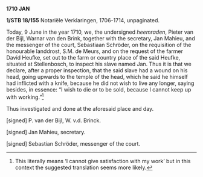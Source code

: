 **1710 JAN**

**1/STB 18/155** Notariële Verklaringen, 1706-1714, unpaginated.

Today, 9 June in the year 1710, we, the undersigned *heemraden*, Pieter
van der Bijl, Warnar van den Brink, together with the secretary, Jan
Mahieu, and the messenger of the court, Sebastiaan Schröder, on the
requisition of the honourable landdrost, S.M. de Meurs, and on the
request of the farmer David Heufke, set out to the farm or country place
of the said Heufke, situated at Stellenbosch, to inspect his slave named
Jan. Thus it is that we declare, after a proper inspection, that the
said slave had a wound on his head, going upwards to the temple of the
head, which he said he himself had inflicted with a knife, because he
did not wish to live any longer, saying besides, in essence: “I wish to
die or to be sold, because I cannot keep up with working.”[^1]

Thus investigated and done at the aforesaid place and day.

\[signed\] P. van der Bijl, W. v.d. Brinck.

\[signed\] Jan Mahieu, secretary.

\[signed\] Sebastian Schröder, messenger of the court.

[^1]: This literally means ‘I cannot give satisfaction with my work’ but
    in this context the suggested translation seems more likely.
